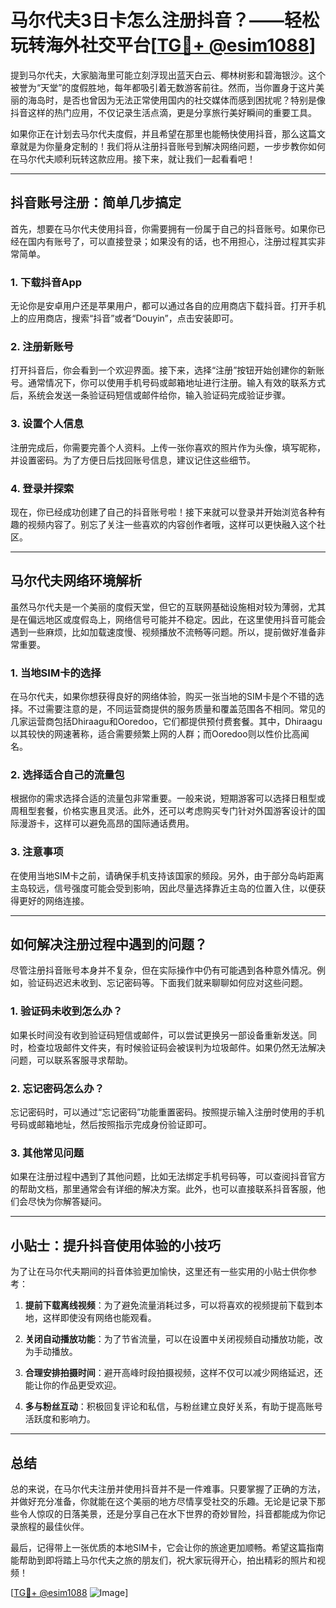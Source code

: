 # 马尔代夫3日卡怎么注册抖音？——轻松玩转海外社交平台[[TG💪+ @esim1088](https://t.me/s/esim1088)]

提到马尔代夫，大家脑海里可能立刻浮现出蓝天白云、椰林树影和碧海银沙。这个被誉为“天堂”的度假胜地，每年都吸引着无数游客前往。然而，当你置身于这片美丽的海岛时，是否也曾因为无法正常使用国内的社交媒体而感到困扰呢？特别是像抖音这样的热门应用，不仅记录生活点滴，更是分享旅行美好瞬间的重要工具。

如果你正在计划去马尔代夫度假，并且希望在那里也能畅快使用抖音，那么这篇文章就是为你量身定制的！我们将从注册抖音账号到解决网络问题，一步步教你如何在马尔代夫顺利玩转这款应用。接下来，就让我们一起看看吧！

---

## 抖音账号注册：简单几步搞定

首先，想要在马尔代夫使用抖音，你需要拥有一份属于自己的抖音账号。如果你已经在国内有账号了，可以直接登录；如果没有的话，也不用担心，注册过程其实非常简单。

### 1. 下载抖音App
无论你是安卓用户还是苹果用户，都可以通过各自的应用商店下载抖音。打开手机上的应用商店，搜索“抖音”或者“Douyin”，点击安装即可。

### 2. 注册新账号
打开抖音后，你会看到一个欢迎界面。接下来，选择“注册”按钮开始创建你的新账号。通常情况下，你可以使用手机号码或邮箱地址进行注册。输入有效的联系方式后，系统会发送一条验证码短信或邮件给你，输入验证码完成验证步骤。

### 3. 设置个人信息
注册完成后，你需要完善个人资料。上传一张你喜欢的照片作为头像，填写昵称，并设置密码。为了方便日后找回账号信息，建议记住这些细节。

### 4. 登录并探索
现在，你已经成功创建了自己的抖音账号啦！接下来就可以登录并开始浏览各种有趣的视频内容了。别忘了关注一些喜欢的内容创作者哦，这样可以更快融入这个社区。

---

## 马尔代夫网络环境解析

虽然马尔代夫是一个美丽的度假天堂，但它的互联网基础设施相对较为薄弱，尤其是在偏远地区或度假岛上，网络信号可能并不稳定。因此，在这里使用抖音可能会遇到一些麻烦，比如加载速度慢、视频播放不流畅等问题。所以，提前做好准备非常重要。

### 1. 当地SIM卡的选择
在马尔代夫，如果你想获得良好的网络体验，购买一张当地的SIM卡是个不错的选择。不过需要注意的是，不同运营商提供的服务质量和覆盖范围各不相同。常见的几家运营商包括Dhiraagu和Ooredoo，它们都提供预付费套餐。其中，Dhiraagu以其较快的网速著称，适合需要频繁上网的人群；而Ooredoo则以性价比高闻名。

### 2. 选择适合自己的流量包
根据你的需求选择合适的流量包非常重要。一般来说，短期游客可以选择日租型或周租型套餐，价格实惠且灵活。此外，还可以考虑购买专门针对外国游客设计的国际漫游卡，这样可以避免高昂的国际通话费用。

### 3. 注意事项
在使用当地SIM卡之前，请确保手机支持该国家的频段。另外，由于部分岛屿距离主岛较远，信号强度可能会受到影响，因此尽量选择靠近主岛的位置入住，以便获得更好的网络连接。

---

## 如何解决注册过程中遇到的问题？

尽管注册抖音账号本身并不复杂，但在实际操作中仍有可能遇到各种意外情况。例如，验证码迟迟未收到、忘记密码等。下面我们就来聊聊如何应对这些问题。

### 1. 验证码未收到怎么办？
如果长时间没有收到验证码短信或邮件，可以尝试更换另一部设备重新发送。同时，检查垃圾邮件文件夹，有时候验证码会被误判为垃圾邮件。如果仍然无法解决问题，可以联系客服寻求帮助。

### 2. 忘记密码怎么办？
忘记密码时，可以通过“忘记密码”功能重置密码。按照提示输入注册时使用的手机号码或邮箱地址，然后按照指示完成身份验证即可。

### 3. 其他常见问题
如果在注册过程中遇到了其他问题，比如无法绑定手机号码等，可以查阅抖音官方的帮助文档，那里通常会有详细的解决方案。此外，也可以直接联系抖音客服，他们会尽快为你解答疑问。

---

## 小贴士：提升抖音使用体验的小技巧

为了让在马尔代夫期间的抖音体验更加愉快，这里还有一些实用的小贴士供你参考：

1. **提前下载离线视频**：为了避免流量消耗过多，可以将喜欢的视频提前下载到本地，这样即使没有网络也能观看。
   
2. **关闭自动播放功能**：为了节省流量，可以在设置中关闭视频自动播放功能，改为手动播放。

3. **合理安排拍摄时间**：避开高峰时段拍摄视频，这样不仅可以减少网络延迟，还能让你的作品更受欢迎。

4. **多与粉丝互动**：积极回复评论和私信，与粉丝建立良好关系，有助于提高账号活跃度和影响力。

---

## 总结

总的来说，在马尔代夫注册并使用抖音并不是一件难事。只要掌握了正确的方法，并做好充分准备，你就能在这个美丽的地方尽情享受社交的乐趣。无论是记录下那些令人惊叹的日落美景，还是分享自己在水下世界的奇妙冒险，抖音都能成为你记录旅程的最佳伙伴。

最后，记得带上一张优质的本地SIM卡，它会让你的旅途更加顺畅。希望这篇指南能帮助到即将踏上马尔代夫之旅的朋友们，祝大家玩得开心，拍出精彩的照片和视频！

[[TG💪+ @esim1088](https://t.me/s/esim1088) ![Image](https://i.postimg.cc/4NQfJmqS/Snipaste-2025-05-13-00-14-12.png)]